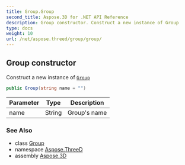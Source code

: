 ```yaml
---
title: Group.Group
second_title: Aspose.3D for .NET API Reference
description: Group constructor. Construct a new instance of Group
type: docs
weight: 10
url: /net/aspose.threed/group/group/
---
```

## Group constructor

Construct a new instance of [`Group`](../)

```csharp
public Group(string name = "")
```

| Parameter | Type | Description |
| --- | --- | --- |
| name | String | Group's name |

### See Also

* class [Group](../)
* namespace [Aspose.ThreeD](../../group/)
* assembly [Aspose.3D](../../../)


